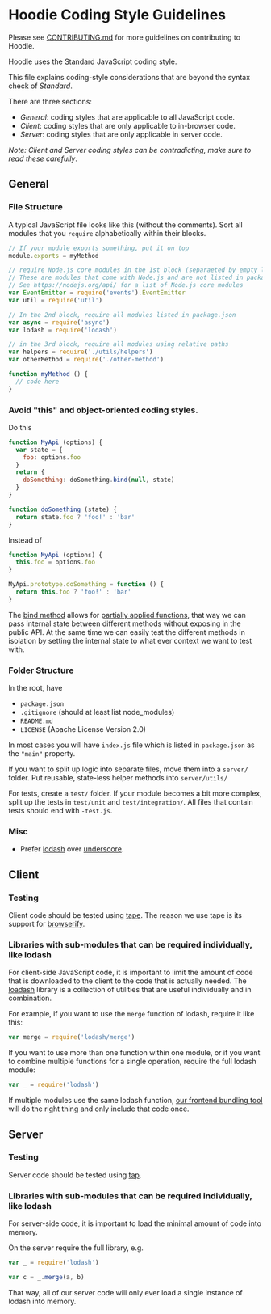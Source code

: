 # Hoodie Coding Style Guidelines

Please see [CONTRIBUTING.md](CONTRIBUTING.md) for more guidelines on
contributing to Hoodie.

Hoodie uses the [Standard](https://github.com/feross/standard) JavaScript
coding style.

This file explains coding-style considerations that are beyond the syntax check
of *Standard*.

There are three sections:

- *General*: coding styles that are applicable to all JavaScript code.
- *Client*: coding styles that are only applicable to in-browser code.
- *Server*: coding styles that are only applicable in server code.

*Note: Client and Server coding styles can be contradicting, make sure to read
these carefully*.


## General

### File Structure

A typical JavaScript file looks like this (without the comments).
Sort all modules that you `require` alphabetically within their blocks.

```js
// If your module exports something, put it on top
module.exports = myMethod

// require Node.js core modules in the 1st block (separaeted by empty line).
// These are modules that come with Node.js and are not listed in package.json.
// See https://nodejs.org/api/ for a list of Node.js core modules
var EventEmitter = require('events').EventEmitter
var util = require('util')

// In the 2nd block, require all modules listed in package.json
var async = require('async')
var lodash = require('lodash')

// in the 3rd block, require all modules using relative paths
var helpers = require('./utils/helpers')
var otherMethod = require('./other-method')

function myMethod () {
  // code here
}
```

### Avoid "this" and object-oriented coding styles.

Do this

```js
function MyApi (options) {
  var state = {
    foo: options.foo
  }
  return {
    doSomething: doSomething.bind(null, state)
  }
}

function doSomething (state) {
  return state.foo ? 'foo!' : 'bar'
}
```

Instead of

```js
function MyApi (options) {
  this.foo = options.foo
}

MyApi.prototype.doSomething = function () {
  return this.foo ? 'foo!' : 'bar'
}
```

The [bind method](https://developer.mozilla.org/en-US/docs/Web/JavaScript/Reference/Global_Objects/Function/bind)
allows for [partially applied functions](https://developer.mozilla.org/en-US/docs/Web/JavaScript/Reference/Global_Objects/Function/bind#Partially_applied_functions_%28currying%29), that way we can pass internal state between
different methods without exposing in the public API. At the same time we can
easily test the different methods in isolation by setting the internal state to
what ever context we want to test with.

### Folder Structure

In the root, have

- `package.json`
- `.gitignore` (should at least list node_modules)
- `README.md`
- `LICENSE` (Apache License Version 2.0)

In most cases you will have `index.js` file which is listed in `package.json`
as the `"main"` property.

If you want to split up logic into separate files, move them into a `server/` folder.
Put reusable, state-less helper methods into `server/utils/`

For tests, create a `test/` folder. If your module becomes a bit more complex,
split up the tests in `test/unit` and `test/integration/`. All files that contain
tests should end with `-test.js`.

### Misc

- Prefer [lodash](https://lodash.com) over [underscore](http://underscorejs.org "Underscore.js").


## Client

### Testing

Client code should be tested using [tape](https://www.npmjs.com/package/tape).
The reason we use tape is its support for [browserify](https://www.npmjs.com/package/browserify).

### Libraries with sub-modules that can be required individually, like lodash

For client-side JavaScript code, it is important to limit the amount of code
that is downloaded to the client to the code that is actually needed. The
[loadash](https://lodash.com) library is a collection of utilities that are
useful individually and in combination.

For example, if you want to use the `merge` function of lodash, require it like
this:

```javascript
var merge = require('lodash/merge')
```

If you want to use more than one function within one module, or if you want to
combine multiple functions for a single operation, require the full lodash
module:

```javascript
var _ = require('lodash')
```

If multiple modules use the same lodash function, [our frontend bundling
tool](http://browserify.org "Browserify") will do the right thing and only
include that code once.

## Server

### Testing

Server code should be tested using [tap](https://www.npmjs.com/package/tap).

### Libraries with sub-modules that can be required individually, like lodash

For server-side code, it is important to load the minimal amount of code into
memory.

On the server require the full library, e.g.

```javascript
var _ = require('lodash')

var c = _.merge(a, b)
```

That way, all of our server code will only ever load a single instance of
lodash into memory.
